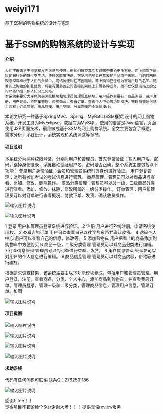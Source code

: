 # weiyi171
基于SSM的购物系统的设计与实现

# 基于SSM的购物系统的设计与实现


#### 介绍
    人们不再满足于阅览和发布信息的使用，但他们祈望享受互联网带来的更多方便。网上购物正适应他日社会的快节奏生活，使顾客能够快速、方便地购买自己喜爱的产品而不离家。当前的网络观念深深植根于人们的头脑中，网络的便利性不言而喻。网上购物已经成为家喻户晓的名字。随着网上购物的扩张趋势，将会有更多的公司连接到网络上开展各种业务，而不仅仅是网站上的公司产品介绍，供人们浏览网站。
    本系统主要分为用户购买浏览模块和管理员管理信息模块。用户操作主要有：商品浏览，用户注册，用户登录，购物车管理，购买商品，查看订单，查询个人中心等功能模块。管理员管理信息主要有：订单管理，商品管理，用户管理，分类管理四个功能模块。
本论文研究一种基于SpringMVC、Spring、MyBatis(SSM框架)设计的网上购物系统。开发工具为MyEclipse，数据库为MySQL，使用的语言是Java语言，页面使用JSP页面技术，最终做成基于SSM的网上购物系统。全文主要包含了概述，需求分析，系统设计，系统实现和系统测试等章节。










#### 项目说明
 本系统分为两种权限登录，分别为用户和管理员。首先登录验证：输入用户名、密码，选择身份登录，系统自动验证用户名、密码是否正确。整个系统主要包括以下功能：
登录用户身份验证：会员和管理员系统时对身份进行验证。
用户登记管理：对所有参加考试的考试信息进行管理。
商品管理：管理员可以对商品进行查看、添加、修改、删除操作。
商品分类管理：管理员可以对一级、二级商品分类进行查看、添加、修改、抹除、修改所属的一级分类操作。
订单管理：用户和管理员可以对订单进行查看概况、付款下单、发货、确认收货操作。

![输入图片说明](https://images.gitee.com/uploads/images/2021/0207/004046_94076357_8650135.png "屏幕截图.png")

![输入图片说明](https://images.gitee.com/uploads/images/2021/0207/004053_d819377f_8650135.png "屏幕截图.png")

1	登录	用户和管理员登录系统进行验证。
2	注册	用户进行系统注册，申请系统使用权。
3	查看我的订单	用户可以查看自己以往买的东西并确认收货。
4	访问个人中心	用户可以查看自己的信息，修改等。
5	添加购物车	用户把看上的商品添加到购物车中方便购买
6	商品一级，二级分类管理	管理员可以对商品分类进行编辑。
7	订单信息管理	管理员可以对订单进行查看，发货。
8	用户信息管理	管理员可以对用户的个人信息进行编辑。
9	商品信息管理	管理员可以对商品内容，价格等进行编辑。

根据需求调查结果，该系统主要由以下功能模块组成，包括用户和管理员管理。用户登录，注册，查看商品，分类，个人中心，添加商品到购物车，并查看我的订单。管理员登录，管理一级和二级分类，管理商品信息，管理用户信息，管理订单。如图

![输入图片说明](https://images.gitee.com/uploads/images/2021/0207/004119_d5295c12_8650135.png "屏幕截图.png")



#### 项目截图

![输入图片说明](https://images.gitee.com/uploads/images/2021/0207/004134_437fd6ce_8650135.png "屏幕截图.png")

![输入图片说明](https://images.gitee.com/uploads/images/2021/0207/004413_94c4c402_8639279.png "屏幕截图.png")

![输入图片说明](https://images.gitee.com/uploads/images/2021/0207/004422_cc065a9c_8639279.png "屏幕截图.png")

![输入图片说明](https://images.gitee.com/uploads/images/2021/0207/004428_e62c9843_8639279.png "屏幕截图.png")


#### 求助热线




代码有任何问题可联系
联系Q：2762501186

                            
![输入图片说明](https://images.gitee.com/uploads/images/2020/1119/003728_cd598bb9_4865385.jpeg "微信.jpg")           

感谢Gitee！！  
觉得项目不错的给个Star谢谢大佬！！！
提供无偿review服务

